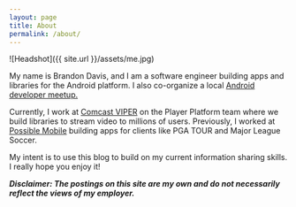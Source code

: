 ```yaml
---
layout: page
title: About
permalink: /about/
---
```


![Headshot]({{ site.url }}/assets/me.jpg)

My name is Brandon Davis, and I am a software engineer building apps and libraries for the Android platform. I also co-organize a local [Android developer meetup.](https://www.meetup.com/denverdroids/)

Currently, I work at [Comcast VIPER](https://stackoverflow.com/jobs/companies/comcast-viper) on the Player Platform team where we build libraries to stream video to millions of users. Previously, I worked at [Possible Mobile](https://possiblemobile.com/) building apps for clients like PGA TOUR and Major League Soccer.

My intent is to use this blog to build on my current information sharing skills. I really hope you enjoy it!

**_Disclaimer: The postings on this site are my own and do not necessarily reflect the views of my employer._**
